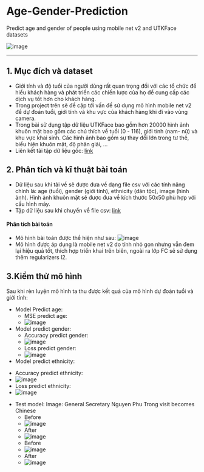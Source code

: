 # Age-Gender-Prediction
Predict age and gender of people using mobile net v2 and UTKFace datasets


![image](https://github.com/chienthan2vn/Age-Gender-Prediction/blob/main/UTKFaceDemo.png)
___
## 1. Mục đích và dataset
  - Giới tính và độ tuổi của người dùng rất quan trọng đối với các tổ chức để hiểu khách hàng và phát triển các chiến lược của họ để cung cấp các dịch vụ tốt hơn cho khách hàng.
  - Trong project trên sẽ đề cập tới vấn đề sử dụng mô hình mobile net v2 để dự đoán tuổi, giới tính và khu vực của khách hàng khi đi vào vùng camera.
  - Trong bài sử dụng tập dữ liệu UTKFace bao gồm hơn 20000 hình ảnh khuôn mặt bao gồm các chú thích về tuổi (0 - 116), giới tính (nam- nữ) và khu vực khai sinh. Các hình ảnh bao gồm sự thay đổi lớn trong tư thế, biểu hiện khuôn mặt, độ phân giải, ...
  - Liên kết tải tập dữ liệu gốc: [link](https://www.kaggle.com/datasets/jangedoo/utkface-new)
## 2. Phân tích và kĩ thuật bài toán
  - Dữ liệu sau khi tải về sẽ được đưa về dạng file csv với các tính năng chính là: age (tuổi), gender (giới tính), ethnicity (dân tộc), image (hình ảnh). Hình ảnh khuôn mặt sẽ được đưa về kích thước 50x50 phù hợp với cấu hình máy.
  - Tập dữ liệu sau khi chuyển về file csv: [link](https://www.kaggle.com/datasets/lngcthun/utkface-convert-csv)
  #### Phân tích bài toán
  - Mô hình bài toán được thể hiện như sau:
  ![image](https://github.com/chienthan2vn/Age-Gender-Prediction/blob/main/image/project.png)
  - Mô hình được áp dụng là mobile net v2 do tính nhỏ gọn nhưng vẫn đem lại hiệu quả tốt, thích hợp triển khai trên biên, ngoài ra lớp FC sẽ sử dụng thêm regularizers l2.
## 3.Kiểm thử mô hình
Sau khi rèn luyện mô hình ta thu được kết quả của mô hình dự đoán tuổi và giới tính:
- Model Predict age:
  + MSE predict age:
  + ![image](https://github.com/chienthan2vn/Age-Gender-Prediction/blob/main/image/MSE_loss_age.png)
- Model predict gender:
  + Accuracy predict gender:
  + ![image](https://github.com/chienthan2vn/Age-Gender-Prediction/blob/main/image/Accuracy_gender.png)
  + Loss predict gender:
  + ![image](https://github.com/chienthan2vn/Age-Gender-Prediction/blob/main/image/Loss_gender.png)
 - Model predict ethnicity:
  + Accuracy predict ethnicity:
  + ![image](https://github.com/chienthan2vn/Age-Gender-Prediction/blob/main/image/Accuracy_ethnicity.png)
  + Loss predict ethnicity:
  + ![image](https://github.com/chienthan2vn/Age-Gender-Prediction/blob/main/image/Loss_ethnicity.png)
- Test model:
Image: General Secretary Nguyen Phu Trong visit becomes Chinese
  + Before
  + ![image](https://github.com/chienthan2vn/Age-Gender-Prediction/blob/main/test.jpg)
  + After
  + ![image](https://github.com/chienthan2vn/Age-Gender-Prediction/blob/main/image/test/test.jpg)
  + Before
  + ![image](https://github.com/chienthan2vn/Age-Gender-Prediction/blob/main/test1.jpg)
  + After
  + ![image](https://github.com/chienthan2vn/Age-Gender-Prediction/blob/main/image/test/test1.jpg)
